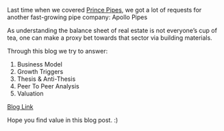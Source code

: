 Last time when we covered [Prince Pipes](http://arjunbadola.blog/Prince-Pipes-On-A-Journey-To-Be-The-Next-King/), we got a lot of requests for another fast-growing pipe company: Apollo Pipes

As understanding the balance sheet of real estate is not everyone’s cup of tea, one can make a proxy bet towards that sector via building materials.

Through this blog we try to answer:
1.	Business Model
2.	Growth Triggers
3.	Thesis & Anti-Thesis
4.	Peer To Peer Analysis
5.	Valuation

[Blog Link](https://soic.in/blog-description/apollopipes)

Hope you find value in this blog post. :)
